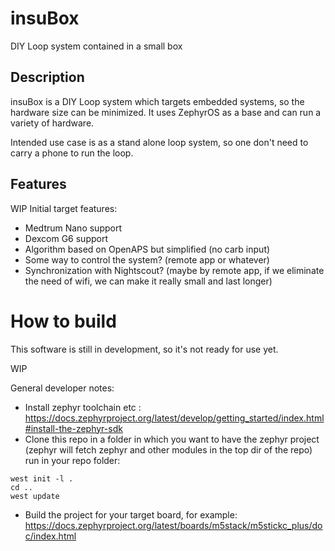 # insuBox
DIY Loop system contained in a small box

## Description

insuBox is a DIY Loop system which targets embedded systems, so the hardware size can be minimized. It uses ZephyrOS as a base and can run a variety of hardware.

Intended use case is as a stand alone loop system, so one don't need to carry a phone to run the loop.

## Features

WIP
Initial target features:
- Medtrum Nano support
- Dexcom G6 support
- Algorithm based on OpenAPS but simplified (no carb input)
- Some way to control the system? (remote app or whatever)
- Synchronization with Nightscout? (maybe by remote app, if we eliminate the need of wifi, we can make it really small and last longer)

# How to build

This software is still in development, so it's not ready for use yet.

WIP

General developer notes:
- Install zephyr toolchain etc : https://docs.zephyrproject.org/latest/develop/getting_started/index.html#install-the-zephyr-sdk
- Clone this repo in a folder in which you want to have the zephyr project (zephyr will fetch zephyr and other modules in the top dir of the repo)
run in your repo folder:
```
west init -l .
cd ..
west update
``` 

- Build the project for your target board, for example:
https://docs.zephyrproject.org/latest/boards/m5stack/m5stickc_plus/doc/index.html
